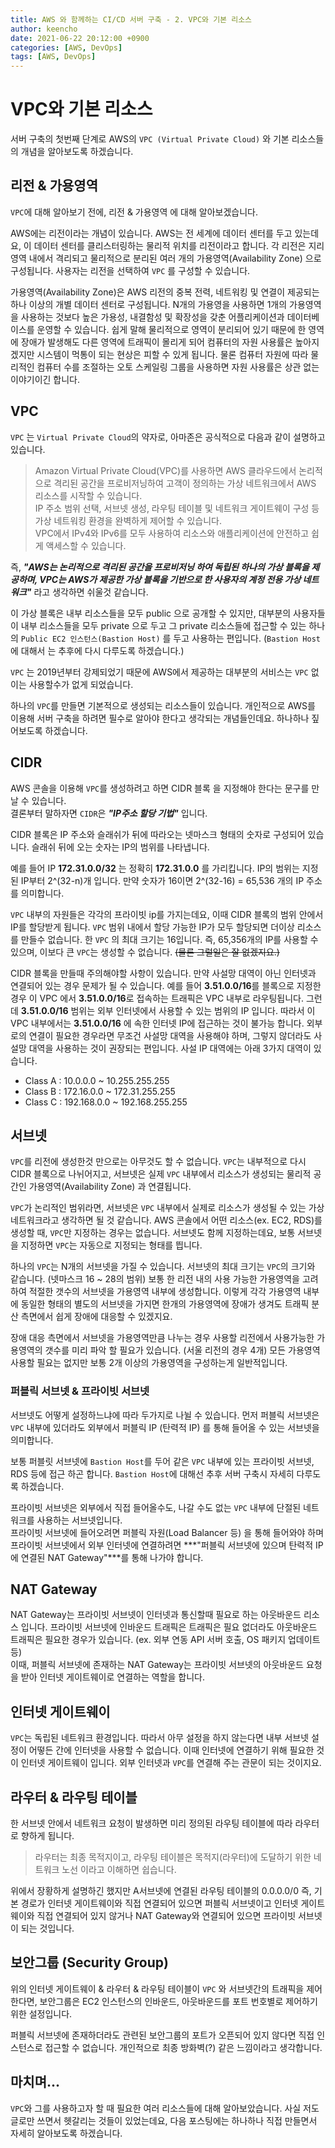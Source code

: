 ```yaml
---
title: AWS 와 함께하는 CI/CD 서버 구축 - 2. VPC와 기본 리소스
author: keencho
date: 2021-06-22 20:12:00 +0900
categories: [AWS, DevOps]
tags: [AWS, DevOps]
---
```


# VPC와 기본 리소스
서버 구축의 첫번째 단계로 AWS의 `VPC (Virtual Private Cloud)` 와 기본 리소스들의 개념을 알아보도록 하겠습니다.

## 리전 & 가용영역
`VPC`에 대해 알아보기 전에, 리전 & 가용영역 에 대해 알아보겠습니다.  

AWS에는 리전이라는 개념이 있습니다. AWS는 전 세계에 데이터 센터를 두고 있는데요, 이 데이터 센터를 클리스터링하는 물리적 위치를 리전이라고 합니다. 
각 리전은 지리 영역 내에서 격리되고 물리적으로 분리된 여러 개의 가용영역(Availability Zone) 으로 구성됩니다. 사용자는 리전을 선택하여 `VPC` 를 구성할 수 있습니다.  

가용영역(Availability Zone)은 AWS 리전의 중복 전력, 네트워킹 및 연결이 제공되는 하나 이상의 개별 데이터 센터로 구성됩니다. N개의 가용영을 사용하면 
1개의 가용영역을 사용하는 것보다 높은 가용성, 내결함성 및 확장성을 갖춘 어플리케이션과 데이터베이스를 운영할 수 있습니다. 쉽게 말해 물리적으로 영역이 분리되어 있기 때문에 한 영역에 장애가 발생해도
다른 영역에 트래픽이 몰리게 되어 컴퓨터의 자원 사용률은 높아지겠지만 시스템이 먹통이 되는 현상은 피할 수 있게 됩니다. 물론 컴퓨터 자원에 따라 물리적인 컴퓨터 수를 조절하는 
오토 스케일링 그룹을 사용하면 자원 사용률은 상관 없는 이야기이긴 합니다.

## VPC 
`VPC` 는 `Virtual Private Cloud`의 약자로, 아마존은 공식적으로 다음과 같이 설명하고 있습니다.

> Amazon Virtual Private Cloud(VPC)를 사용하면 AWS 클라우드에서 논리적으로 격리된 공간을 프로비저닝하여 고객이 정의하는 가상 네트워크에서 AWS 리소스를 시작할 수 있습니다.  
> IP 주소 범위 선택, 서브넷 생성, 라우팅 테이블 및 네트워크 게이트웨이 구성 등 가상 네트워킹 환경을 완벽하게 제어할 수 있습니다.  
> VPC에서 IPv4와 IPv6를 모두 사용하여 리소스와 애플리케이션에 안전하고 쉽게 액세스할 수 있습니다.

즉, ***"AWS는 논리적으로 격리된 공간을 프로비저닝 하여 독립된 하나의 가상 블록을 제공하며, VPC는 AWS가 제공한 가상 블록을 기반으로 한 사용자의 계정 전용 가상 네트워크"*** 라고 생각하면 쉬울것 같습니다.

이 가상 블록은 내부 리소스들을 모두 public 으로 공개할 수 있지만, 대부분의 사용자들이 내부 리소스들을 모두 private 으로 두고 그 private 리소스들에 접근할 수 있는 하나의 `Public EC2 인스턴스(Bastion Host)` 를 두고 사용하는 편입니다. (`Bastion Host` 에 대해서 는 추후에 다시 다루도록 하겠습니다.)

`VPC` 는 2019년부터 강제되었기 때문에 AWS에서 제공하는 대부분의 서비스는 `VPC` 없이는 사용할수가 없게 되었습니다.

하나의 `VPC`를 만들면 기본적으로 생성되는 리소스들이 있습니다. 개인적으로 AWS를 이용해 서버 구축을 하려면 필수로 알아야 한다고 생각되는 개념들인데요. 하나하나 짚어보도록 하겠습니다.

## CIDR
AWS 콘솔을 이용해 `VPC`를 생성하려고 하면 CIDR 블록 을 지정해야 한다는 문구를 만날 수 있습니다.  
결론부터 말하자면 `CIDR`은 ***"IP주소 할당 기법"*** 입니다.

CIDR 블록은 IP 주소와 슬래쉬가 뒤에 따라오는 넷마스크 형태의 숫자로 구성되어 있습니다. 슬래쉬 뒤에 오는 숫자는 IP의 범위를 나타냅니다.

예를 들어 IP **172.31.0.0/32** 는 정확히 **172.31.0.0** 를 가리킵니다.
IP의 범위는 지정된 IP부터 2^(32-n)개 입니다. 만약 숫자가 16이면 2^(32-16) = 65,536 개의 IP 주소를 의미합니다.

`VPC` 내부의 자원들은 각각의 프라이빗 ip를 가지는데요, 이때 CIDR 블록의 범위 안에서 IP를 할당받게 됩니다.
`VPC` 범위 내에서 할당 가능한 IP가 모두 할당되면 더이상 리소스를 만들수 없습니다. 한 `VPC` 의 최대 크기는 16입니다. 즉, 65,356개의 IP를 사용할 수 있으며, 이보다 큰 `VPC`는 생성할 수 없습니다. ~~(물론 그럴일은 잘 없겠지요.)~~

CIDR 블록을 만들때 주의해야할 사항이 있습니다. 만약 사설망 대역이 아닌 인터넷과 연결되어 있는 경우 문제가 될 수 있습니다. 예를 들어 **3.51.0.0/16**를 블록으로 지정한 경우 이 VPC 에서 **3.51.0.0/16**로 접속하는 트래픽은 VPC 내부로 라우팅됩니다.
그런데 **3.51.0.0/16** 범위는 외부 인터넷에서 사용할 수 있는 범위의 IP 입니다. 따라서 이 VPC 내부에서는 **3.51.0.0/16** 에 속한 인터넷 IP에 접근하는 것이 불가능 합니다. 외부로의 연결이 필요한 경우라면 무조건 사설망 대역을 사용해야 하며, 그렇지 않더라도
사설망 대역을 사용하는 것이 권장되는 편입니다. 사설 IP 대역에는 아래 3가지 대역이 있습니다.

- Class A : 10.0.0.0 ~ 10.255.255.255
- Class B : 172.16.0.0 ~ 172.31.255.255
- Class C : 192.168.0.0 ~ 192.168.255.255  

## 서브넷
`VPC`를 리전에 생성한것 만으로는 아무것도 할 수 없습니다. `VPC`는 내부적으로 다시 CIDR 블록으로 나뉘어지고, 서브넷은 실제 `VPC` 내부에서 리소스가 생성되는 물리적 공간인 가용영역(Availability Zone) 과 연결됩니다.  

`VPC`가 논리적인 범위라면, 서브넷은 `VPC` 내부에서 실제로 리소스가 생성될 수 있는 가상 네트워크라고 생각하면 될 것 같습니다. 
AWS 콘솔에서 어떤 리소스(ex. EC2, RDS)를 생성할 때, `VPC`만 지정하는 경우는 없습니다. 서브넷도 함께 지정하는데요, 보통 서브넷을 지정하면 `VPC`는 자동으로 지정되는 형태를 띕니다.  

하나의 `VPC`는 N개의 서브넷을 가질 수 있습니다. 서브넷의 최대 크기는 `VPC`의 크기와 같습니다. (넷마스크 16 ~ 28의 범위) 보통 한 리전 내의 사용 가능한 
가용영역을 고려하여 적절한 갯수의 서브넷을 가용영역 내부에 생성합니다. 이렇게 각각 가용영역 내부에 동일한 형태의 별도의 서브넷을 가지면 한개의 가용영역에 장애가 생겨도 트래픽 분산 측면에서 쉽게 장애에 대응할 수 있겠지요.  

장애 대응 측면에서 서브넷을 가용영역만큼 나누는 경우 사용할 리전에서 사용가능한 가용영역의 갯수를 미리 파악 할 필요가 있습니다. (서울 리전의 경우 4개) 
모든 가용영역 사용할 필요는 없지만 보통 2개 이상의 가용영역을 구성하는게 일반적입니다.

### 퍼블릭 서브넷 & 프라이빗 서브넷
서브넷도 어떻게 설정하느냐에 따라 두가지로 나뉠 수 있습니다. 먼저 퍼블릭 서브넷은 `VPC` 내부에 있더라도 외부에서 퍼블릭 IP (탄력적 IP) 를 통해 들어올 수 있는 서브넷을 의미합니다.  

보통 퍼블릿 서브넷에 `Bastion Host`를 두어 같은 `VPC` 내부에 있는 프라이빗 서브넷, RDS 등에 접근 하곤 합니다. `Bastion Host`에 대해선 추후 서버 구축시 자세히 다루도록 하겠습니다.  

프라이빗 서브넷은 외부에서 직접 들어올수도, 나갈 수도 없는 `VPC` 내부에 단절된 네트워크를 사용하는 서브넷입니다.  
프라이빗 서브넷에 들어오려면 퍼블릭 자원(Load Balancer 등) 을 통해 들어와야 하며 프라이빗 서브넷에서 외부 인터넷에 연결하려면 ***"퍼블릭 서브넷에 있으며 탄력적 IP에 연결된 NAT Gateway"***를 통해 나가야 합니다.

## NAT Gateway
NAT Gateway는 프라이빗 서브넷이 인터넷과 통신할때 필요로 하는 아웃바운드 리소스 입니다. 프라이빗 서브넷에 인바운드 트래픽은 트래픽은 필요 없더라도 
아웃바운드 트래픽은 필요한 경우가 있습니다. (ex. 외부 연동 API 서버 호출, OS 패키지 업데이트 등)  
이때, 퍼블릭 서브넷에 존재하는 NAT Gateway는 프라이빗 서브넷의 아웃바운드 요청을 받아 인터넷 게이트웨이로 연결하는 역할을 합니다.  

## 인터넷 게이트웨이
`VPC`는 독립된 네트워크 환경입니다. 따라서 아무 설정을 하지 않는다면 내부 서브넷 설정이 어떻든 간에 인터넷을 사용할 수 없습니다.
이때 인터넷에 연결하기 위해 필요한 것이 인터넷 게이트웨이 입니다. 외부 인터넷과 `VPC`를 연결해 주는 관문이 되는 것이지요.

## 라우터 & 라우팅 테이블
한 서브넷 안에서 네트워크 요청이 발생하면 미리 정의된 라우팅 테이블에 따라 라우터로 향하게 됩니다.
> 라우터는 최종 목적지이고, 라우팅 테이블은 목적지(라우터)에 도달하기 위한 네트워크 노선 이라고 이해하면 쉽습니다.  

위에서 장황하게 설명하긴 했지만 A서브넷에 연결된 라우팅 테이블의 0.0.0.0/0 즉, 기본 경로가 인터넷 게이트웨이와 직접 연결되어 있으면 퍼블릭 서브넷이고 
인터넷 게이트웨이와 직접 연결되어 있지 않거나 NAT Gateway와 연결되어 있으면 프라이빗 서브넷이 되는 것입니다.  

## 보안그룹 (Security Group)  
위의 인터넷 게이트웨이 & 라우터 & 라우팅 테이블이 `VPC` 와 서브넷간의 트래픽을 제어한다면, 보안그룹은 EC2 인스턴스의 인바운드, 아웃바운드를 포트 번호별로 제어하기 위한 설정입니다.  

퍼블릭 서브넷에 존재하더라도 관련된 보안그룹의 포트가 오픈되어 있지 않다면 직접 인스턴스로 접근할 수 없습니다. 개인적으로 최종 방화벽(?) 같은 느낌이라고 생각합니다. 

## 마치며...
`VPC`와 그를 사용하고자 할 때 필요한 여러 리소스들에 대해 알아보았습니다. 사실 저도 글로만 쓰면서 헷갈리는 것들이 있었는데요, 다음 포스팅에는 하나하나 직접 만들면서 자세히 알아보도록 하겠습니다.


